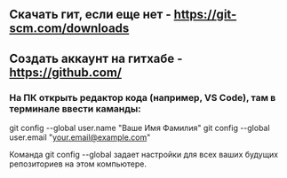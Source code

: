 ## Скачать гит, если еще нет - https://git-scm.com/downloads
## Создать аккаунт на гитхабе - https://github.com/

### На ПК открыть редактор кода (например, VS Code), там в терминале ввести каманды:
git config --global user.name "Ваше Имя Фамилия"
git config --global user.email "your.email@example.com"

Команда git config --global задает настройки для всех ваших будущих репозиториев на этом компьютере.